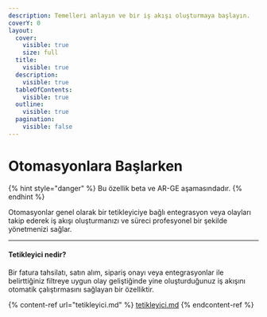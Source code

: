 ```yaml
---
description: Temelleri anlayın ve bir iş akışı oluşturmaya başlayın.
coverY: 0
layout:
  cover:
    visible: true
    size: full
  title:
    visible: true
  description:
    visible: true
  tableOfContents:
    visible: true
  outline:
    visible: true
  pagination:
    visible: false
---
```


# Otomasyonlara Başlarken

{% hint style="danger" %}
Bu özellik beta ve AR-GE aşamasındadır.
{% endhint %}

Otomasyonlar genel olarak bir tetikleyiciye bağlı entegrasyon veya olayları takip ederek iş akışı oluşturmanızı ve süreci profesyonel bir şekilde yönetmenizi sağlar.

***

#### Tetikleyici nedir?

Bir fatura tahsilatı, satın alım, sipariş onayı veya entegrasyonlar ile belirttiğiniz filtreye uygun olay geliştiğinde yine oluşturduğunuz iş akışını otomatik çalıştırmasını sağlayan bir özelliktir.

{% content-ref url="tetikleyici.md" %}
[tetikleyici.md](tetikleyici.md)
{% endcontent-ref %}
